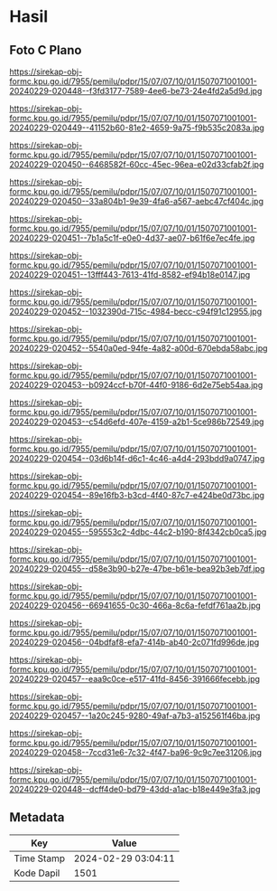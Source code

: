 # Hasil

## Foto C Plano

https://sirekap-obj-formc.kpu.go.id/7955/pemilu/pdpr/15/07/07/10/01/1507071001001-20240229-020448--f3fd3177-7589-4ee6-be73-24e4fd2a5d9d.jpg

https://sirekap-obj-formc.kpu.go.id/7955/pemilu/pdpr/15/07/07/10/01/1507071001001-20240229-020449--41152b60-81e2-4659-9a75-f9b535c2083a.jpg

https://sirekap-obj-formc.kpu.go.id/7955/pemilu/pdpr/15/07/07/10/01/1507071001001-20240229-020450--6468582f-60cc-45ec-96ea-e02d33cfab2f.jpg

https://sirekap-obj-formc.kpu.go.id/7955/pemilu/pdpr/15/07/07/10/01/1507071001001-20240229-020450--33a804b1-9e39-4fa6-a567-aebc47cf404c.jpg

https://sirekap-obj-formc.kpu.go.id/7955/pemilu/pdpr/15/07/07/10/01/1507071001001-20240229-020451--7b1a5c1f-e0e0-4d37-ae07-b61f6e7ec4fe.jpg

https://sirekap-obj-formc.kpu.go.id/7955/pemilu/pdpr/15/07/07/10/01/1507071001001-20240229-020451--13fff443-7613-41fd-8582-ef94b18e0147.jpg

https://sirekap-obj-formc.kpu.go.id/7955/pemilu/pdpr/15/07/07/10/01/1507071001001-20240229-020452--1032390d-715c-4984-becc-c94f91c12955.jpg

https://sirekap-obj-formc.kpu.go.id/7955/pemilu/pdpr/15/07/07/10/01/1507071001001-20240229-020452--5540a0ed-94fe-4a82-a00d-670ebda58abc.jpg

https://sirekap-obj-formc.kpu.go.id/7955/pemilu/pdpr/15/07/07/10/01/1507071001001-20240229-020453--b0924ccf-b70f-44f0-9186-6d2e75eb54aa.jpg

https://sirekap-obj-formc.kpu.go.id/7955/pemilu/pdpr/15/07/07/10/01/1507071001001-20240229-020453--c54d6efd-407e-4159-a2b1-5ce986b72549.jpg

https://sirekap-obj-formc.kpu.go.id/7955/pemilu/pdpr/15/07/07/10/01/1507071001001-20240229-020454--03d6b14f-d6c1-4c46-a4d4-293bdd9a0747.jpg

https://sirekap-obj-formc.kpu.go.id/7955/pemilu/pdpr/15/07/07/10/01/1507071001001-20240229-020454--89e16fb3-b3cd-4f40-87c7-e424be0d73bc.jpg

https://sirekap-obj-formc.kpu.go.id/7955/pemilu/pdpr/15/07/07/10/01/1507071001001-20240229-020455--595553c2-4dbc-44c2-b190-8f4342cb0ca5.jpg

https://sirekap-obj-formc.kpu.go.id/7955/pemilu/pdpr/15/07/07/10/01/1507071001001-20240229-020455--d58e3b90-b27e-47be-b61e-bea92b3eb7df.jpg

https://sirekap-obj-formc.kpu.go.id/7955/pemilu/pdpr/15/07/07/10/01/1507071001001-20240229-020456--66941655-0c30-466a-8c6a-fefdf761aa2b.jpg

https://sirekap-obj-formc.kpu.go.id/7955/pemilu/pdpr/15/07/07/10/01/1507071001001-20240229-020456--04bdfaf8-efa7-414b-ab40-2c071fd996de.jpg

https://sirekap-obj-formc.kpu.go.id/7955/pemilu/pdpr/15/07/07/10/01/1507071001001-20240229-020457--eaa9c0ce-e517-41fd-8456-391666fecebb.jpg

https://sirekap-obj-formc.kpu.go.id/7955/pemilu/pdpr/15/07/07/10/01/1507071001001-20240229-020457--1a20c245-9280-49af-a7b3-a152561f46ba.jpg

https://sirekap-obj-formc.kpu.go.id/7955/pemilu/pdpr/15/07/07/10/01/1507071001001-20240229-020458--7ccd31e6-7c32-4f47-ba96-9c9c7ee31206.jpg

https://sirekap-obj-formc.kpu.go.id/7955/pemilu/pdpr/15/07/07/10/01/1507071001001-20240229-020448--dcff4de0-bd79-43dd-a1ac-b18e449e3fa3.jpg


## Metadata

| Key        | Value               |
| ---------- | ------------------- |
| Time Stamp | 2024-02-29 03:04:11 |
| Kode Dapil | 1501                |




